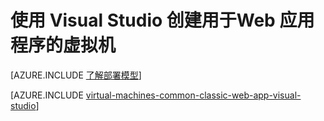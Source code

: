 <properties
	pageTitle="为 Web 应用程序创建虚拟机 | Azure"
	description="使用 Visual Studio 和 Windows 为 Web 应用程序创建 VM"
	services="virtual-machines-windows"
	documentationCenter=""
	authors="TomArcher"
	manager="douge"
	editor=""
	tags="azure-service-management"/>

<tags
	ms.service="virtual-machines-windows"
	ms.date="01/05/2016"
	wacn.date="02/26/2016"/>

# 使用 Visual Studio 创建用于Web 应用程序的虚拟机

[AZURE.INCLUDE [了解部署模型](../includes/learn-about-deployment-models-classic-include.md)]

[AZURE.INCLUDE [virtual-machines-common-classic-web-app-visual-studio](../includes/virtual-machines-common-classic-web-app-visual-studio.md)]

<!---HONumber=Mooncake_0215_2016-->